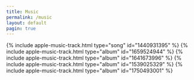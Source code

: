```yaml
---
title: Music
permalink: /music
layout: default
pagin: true
---
```


{% include apple-music-track.html type="song" id="1440931395" %}
{% include apple-music-track.html type="album" id="1659524944" %}
{% include apple-music-track.html type="album" id="1641673996" %}
{% include apple-music-track.html type="album" id="1539025329" %}
{% include apple-music-track.html type="album" id="1750493001" %}